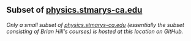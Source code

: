 ## Subset of [physics.stmarys-ca.edu](http://physics.stmarys-ca.edu)

*Only a small subset of [physics.stmarys-ca.edu](http://physics.stmarys-ca.edu) (essentially the subset consisting of Brian Hill's courses) is hosted at this location on GitHub.*
